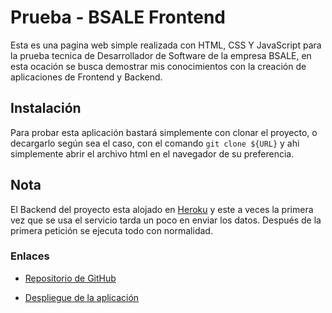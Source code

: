 # Prueba - BSALE Frontend

Esta es una pagina web simple realizada con HTML, CSS Y JavaScript para la prueba tecnica de Desarrollador de Software de la empresa BSALE, en esta ocación se busca demostrar mis conocimientos con la creación de aplicaciones de Frontend y Backend.

## Instalación

Para probar esta aplicación bastará simplemente con clonar el proyecto, o decargarlo según sea el caso, con el comando `git clone ${URL}` y ahi simplemente abrir el archivo html en el navegador de su preferencia.

## Nota

El Backend del proyecto esta alojado en [Heroku](https://heroku.com/) y este a veces la primera vez que se usa el servicio tarda un poco en enviar los datos. Después de la primera petición se ejecuta todo con normalidad.

### Enlaces

 * [Repositorio de GitHub](https://github.com/reamdev/bs_frontend)

 * [Despliegue de la aplicación](https://reamdev.github.io/bs_frontend/)
